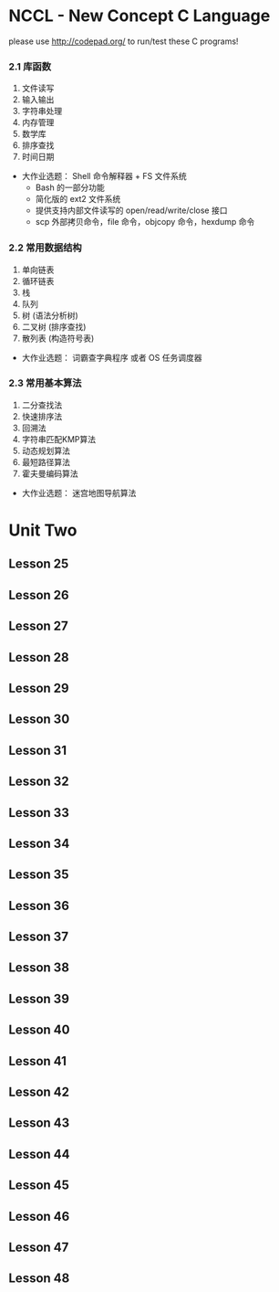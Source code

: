 NCCL - New Concept C Language
=============================

please use <http://codepad.org/> to run/test these C programs!

### 2.1 库函数
1. 文件读写
2. 输入输出
3. 字符串处理
4. 内存管理
5. 数学库
6. 排序查找
7. 时间日期

* 大作业选题：  Shell 命令解释器 + FS 文件系统
  - Bash 的一部分功能
  - 简化版的 ext2 文件系统
  - 提供支持内部文件读写的 open/read/write/close 接口
  - scp 外部拷贝命令，file 命令，objcopy 命令，hexdump 命令

### 2.2 常用数据结构
1. 单向链表
2. 循环链表
3. 栈
4. 队列
5. 树 (语法分析树)
6. 二叉树 (排序查找)
7. 散列表 (构造符号表)

* 大作业选题： 词霸查字典程序 或者 OS 任务调度器


### 2.3 常用基本算法
1. 二分查找法
2. 快速排序法
3. 回溯法
4. 字符串匹配KMP算法
5. 动态规划算法
6. 最短路径算法
7. 霍夫曼编码算法


* 大作业选题： 迷宫地图导航算法

# Unit Two
## Lesson 25 
## Lesson 26 
## Lesson 27 
## Lesson 28 
## Lesson 29 
## Lesson 30 
## Lesson 31 
## Lesson 32 
## Lesson 33 
## Lesson 34 
## Lesson 35 
## Lesson 36 
## Lesson 37 
## Lesson 38 
## Lesson 39 
## Lesson 40 
## Lesson 41 
## Lesson 42 
## Lesson 43 
## Lesson 44 
## Lesson 45 
## Lesson 46 
## Lesson 47 
## Lesson 48 
